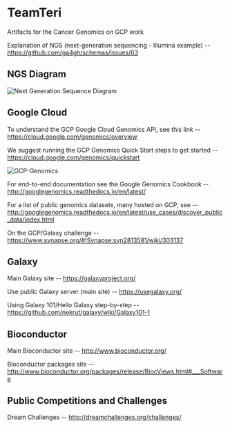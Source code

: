 # TeamTeri
Artifacts for the Cancer Genomics on GCP work

Explanation of NGS (next-generation sequencing - Illumina example) --
    https://github.com/ga4gh/schemas/issues/63

## NGS Diagram

![Next Generation Sequence Diagram](https://github.com/lynnlangit/TeamTeri/blob/master/Images/NGS-Workflow.png)


## Google Cloud 

To understand the GCP Google Cloud Genomics API, see this link --
    https://cloud.google.com/genomics/overview

We suggest running the GCP Genomics Quick Start steps to get started --
    https://cloud.google.com/genomics/quickstart

![GCP-Genomics](https://github.com/lynnlangit/TeamTeri/blob/master/Images/GCP-Genomics-Jobs.png)

For end-to-end documentation see the Google Genomics Cookbook -- 
    http://googlegenomics.readthedocs.io/en/latest/

For a list of public genomics datasets, many hosted on GCP, see --
    http://googlegenomics.readthedocs.io/en/latest/use_cases/discover_public_data/index.html

On the GCP/Galaxy challenge -- 
   https://www.synapse.org/#!Synapse:syn2813581/wiki/303137

## Galaxy

Main Galaxy site -- https://galaxyproject.org/

Use public Galaxy server (main site)  -- https://usegalaxy.org/

Using Galaxy 101/Hello Galaxy step-by-step -- https://github.com/nekrut/galaxy/wiki/Galaxy101-1

## Bioconductor

Main Bioconductor site -- http://www.bioconductor.org/

Bioconductor packages site -- http://www.bioconductor.org/packages/release/BiocViews.html#___Software

## Public Competitions and Challenges

Dream Challenges --
   http://dreamchallenges.org/challenges/
